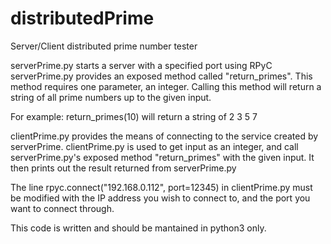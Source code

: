 distributedPrime
================

Server/Client distributed prime number tester

serverPrime.py starts a server with a specified port using RPyC
serverPrime.py provides an exposed method called "return_primes".
This method requires one parameter, an integer. 
Calling this method will return a string of all prime numbers up to the given input.

For example:
  return_primes(10)
will return a string of 2 3 5 7

clientPrime.py provides the means of connecting to the service created by serverPrime.
clientPrime.py is used to get input as an integer, and call serverPrime.py's exposed method
"return_primes" with the given input. It then prints out the result returned from serverPrime.py

The line rpyc.connect("192.168.0.112", port=12345) in clientPrime.py must be modified with the IP address you wish to connect to, and the port you want to connect through.

This code is written and should be mantained in python3 only.
